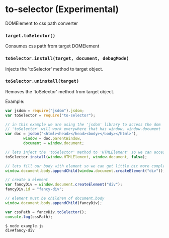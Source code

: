 to-selector (Experimental)
===========

DOMElement to css path converter

### `target.toSelector()`
Consumes css path from target DOMElement
### `toSelector.install(target, document, debugMode)`
Injects the 'toSelector' method to target object.
### `toSelector.uninstall(target)`
Removes the 'toSelector' method from target object.

Example:
```javascript
var jsdom = require("jsdom").jsdom;
var toSelector = require("to-selector");

// in this example we are using the 'jsdom' library to access the dom 
// 'toSelector' will work everywhere that has window, window.document
var doc = jsdom("<html><head></head><body></body></html>"),
		window = doc.parentWindow,
		document = window.document;

// lets inject the 'toSelector' method to 'HTMLElement' so we can access from every dom element
toSelector.install(window.HTMLElement, window.document, false);

// lets fill our body with element so we can get little bit more complex css paths
window.document.body.appendChild(window.document.createElement("div"));

// create a element
var fancyDiv = window.document.createElement("div");
fancyDiv.id = "fancy-div";

// element must be children of document.body
window.document.body.appendChild(fancyDiv);

var cssPath = fancyDiv.toSelector();
console.log(cssPath);
```
```
$ node example.js
div#fancy-div
```
